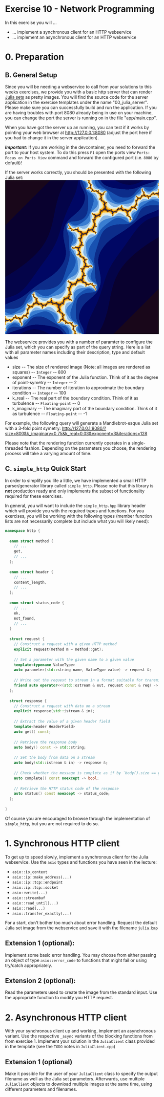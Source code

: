Exercise 10 - Network Programming
=================================

In this exercise you will ...

* ... implement a synchronous client for an HTTP webservice
* ... implement an asynchronous client for an HTTP webservice

# 0. Preparation

## B. General Setup

Since you will be needing a webservice to call from your solutions to this weeks exercises, we provide you with a basic http server that can render [Julia sets](https://en.wikipedia.org/wiki/Julia_set) as pretty images.
You will find the source code for the server application in the exercise templates under the name "00_julia_server".
Please make sure you can successfully build and run the application.
If you are having troubles with port 8080 already being in use on your machine, you can change the port the server is running on in the file "app/main.cpp".

When you have got the server up an running, you can test if it works by pointing your web browser at <http://127.0.0.1:8080> (adjust the port here if you had to change it in the server application).

***Important:*** If you are working in the devcontainer, you need to forward the port to your host system. To do this press `F1` open the ports view `Ports: Focus on Ports View` command and forward the configured port (i.e. `8080` by default)! 

If the server works correctly, you should be presented with the following Julia set:
![Default Julia set](julia.png)

The webservice provides you with a number of paramter to configure the Julia set, which you can specify as part of the query string.
Here is a list with all parameter names including their description, type and default values

* size -- The size of rendered image (Note: all images are rendered as squares) -- `Integer` -- 800
* exponent -- The exponent of the Julia function. Think of it as the degree of point-symetry -- `Integer` -- 2
* iterations -- The number of iteration to approximate the boundary condition -- `Integer` -- 100
* k_real -- The real part of the boundary condition. Think of it as turbulence -- `Floating-point` -- 0
* k_imaginary -- The imaginary part of the boundary condition. Think of it as turbulence -- `Floating-point` -- -1

For example, the following query will generate a Mandlebrot-esque Julia set with a 3-fold point symetry: <http://127.0.0.1:8080/?size=800&k_imaginary=0.75&k_real=0.03&exponent=3&iterations=128>

Please note that the rendering function currently operates in a single-threaded fashion.
Depending on the parameters you choose, the rendering process will take a varying amount of time.

## C. `simple_http` Quick Start

In order to simplify you life a little, we have implemented a small HTTP parser/generator library called `simple_http`.
Please note that this library is **not** production ready and only implements the subset of functionality required for these exercises.

In general, you will want to include the `simple_http.hpp` library header which will provide you with the required types and functions.
For you exercises, you will be working with the following types (member function lists are not necessarily complete but include what you will likely need):

```c++
namespace http {

  enum struct method {
    // ...
    get,
    // ...
  };

  enum struct header {
    // ...
    content_length,
    // ...
  };
  
  enum struct status_code {
    // ...
    ok,
    not_found,
    // ...    
  }

  struct request {
    // Construct a request with a given HTTP method
    explicit request(method m = method::get);
    
    // Set a parameter with the given name to a given value
    template<typename ValueType>
    auto parameter(std::string name, ValueType value) -> request &;
    
    // Write out the request to stream in a format suitable for transmission to an HTTP server
    friend auto operator<<(std::ostream & out, request const & req) -> std::ostream &;
  };

  struct response {
    // Construct a request with data on a stream
    explicit response(std::istream & in);
    
    // Extract the value of a given header field
    template<header HeaderField>
    auto get() const;
   
    // Retrieve the response body
    auto body() const -> std::string;
    
    // Set the body from data on a stream
    auto body(std::istream & in) -> response &;
    
    // Check whether the message is complete as if by `body().size == get<header::content_length>()`
    auto complete() const noexcept -> bool;
    
    // Retrieve the HTTP status code of the response
    auto status() const noexcept -> status_code;
  };

}

```

Of course you are encouraged to browse through the implementation of `simple_http`, but you are not required to do so.

# 1. Synchronous HTTP client

To get up to speed slowly, implement a synchronous client for the Julia webservice.
Use the `asio` types and functions you have seen in the lecture:

  * `asio::io_context`
  * `asio::ip::make_address(...)`
  * `asio::ip::tcp::endpoint`
  * `asio::ip::tcp::socket`
  * `asio::write(...)`
  * `asio::streambuf`
  * `asio::read_until(...)`
  * `asio::read(...)`
  * `asio::transfer_exactly(...)`

For a start, don't bother too much about error handling.
Request the default Julia set image from the webservice and save it with the filename `julia.bmp`

## Extension 1 (optional):

Implement some basic error handling.
You may choose from either passing an object of type `asio::error_code` to functions that might fail or using try/catch appropriately.

## Extension 2 (optional):

Read the parameters used to create the image from the standard input.
Use the appropriate function to modify you HTTP request.

# 2. Asynchronous HTTP client

With your synchronous client up and working, implement an asynchronous variant.
Use the respective `_async` variants of the blocking functions from from exercise 1.
Implement your solution in the `JuliaClient` class provided in the template (see the `TODO` notes in `JuliaClient.cpp`)

## Extension 1 (optional)

Make it possible for the user of your `JuliaClient` class to specify the output filename as well as the Julia set parameters.
Afterwards, use multiple `JuliaClient` objects to download multiple images at the same time, using different parameters and filenames.
